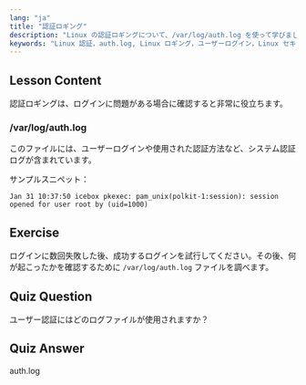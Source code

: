 ```yaml
---
lang: "ja"
title: "認証ロギング"
description: "Linux の認証ロギングについて、/var/log/auth.log を使って学びましょう。この重要なガイドで、ユーザーログインを理解し、アクセス問題をトラブルシューティングしましょう。"
keywords: "Linux 認証，auth.log, Linux ロギング，ユーザーログイン，Linux セキュリティ，初心者，チュートリアル，ガイド"
---
```


## Lesson Content

認証ロギングは、ログインに問題がある場合に確認すると非常に役立ちます。

### /var/log/auth.log

このファイルには、ユーザーログインや使用された認証方法など、システム認証ログが含まれています。

サンプルスニペット：

```plaintext
Jan 31 10:37:50 icebox pkexec: pam_unix(polkit-1:session): session opened for user root by (uid=1000)
```

## Exercise

ログインに数回失敗した後、成功するログインを試行してください。その後、何が起こったかを確認するために `/var/log/auth.log` ファイルを調べます。

## Quiz Question

ユーザー認証にはどのログファイルが使用されますか？

## Quiz Answer

auth.log
